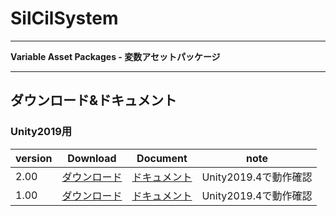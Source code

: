 # SilCilSystem

---

**Variable Asset Packages - 変数アセットパッケージ**

---

## ダウンロード&ドキュメント

### Unity2019用

|version|Download|Document|note|
|-|-|-|-|
|2.00|[ダウンロード][release:ver200]|[ドキュメント][page:ver200]|Unity2019.4で動作確認|
|1.00|[ダウンロード][release:ver100]|[ドキュメント][page:ver100]|Unity2019.4で動作確認|

<!--- 参照 --->

[release:ver100]: https://github.com/TeamAojilu/UnityTeamDevTemplate/releases/download/v1.0/SilCilSystem_unity2019_ver100.unitypackage
[page:ver100]: ver100/index.md

[release:ver200]: https://github.com/TeamAojilu/UnityTeamDevTemplate/releases/download/v2.0/SilCilSystem_ver2.0.0.unitypackage
[page:ver200]: ver200/index.md

